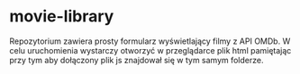 # movie-library

Repozytorium zawiera prosty formularz wyświetlający filmy z API OMDb.
W celu uruchomienia wystarczy otworzyć w przeglądarce plik html pamiętając przy tym aby dołączony plik js znajdował się w tym samym folderze.
